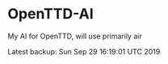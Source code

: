 # OpenTTD-AI
My AI for OpenTTD, will use primarily air

Latest backup: Sun Sep 29 16:19:01 UTC 2019
